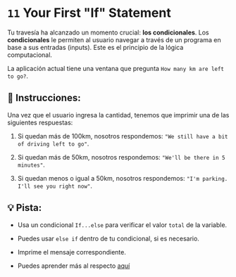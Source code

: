 # `11` Your First "If" Statement

Tu travesía ha alcanzado un momento crucial: **los condicionales**.  Los **condicionales** le permiten al usuario navegar a través de un programa en base a sus entradas (inputs). Este es el principio de la lógica computacional.

La aplicación actual tiene una ventana que pregunta `How many km are left to go?`. 

## 📝 Instrucciones:

Una vez que el usuario ingresa la cantidad, tenemos que imprimir una de las siguientes respuestas:

1. Si quedan más de 100km, nosotros respondemos: `"We still have a bit of driving left to go"`.

2. Si quedan más de 50km, nosotros respondemos: `"We'll be there in 5 minutes"`.

3. Si quedan menos o igual a 50km, nosotros respondemos: `"I'm parking. I'll see you right now"`.

## 💡 Pista:

+ Usa un condicional `If...else` para verificar el valor `total` de la variable.

+ Puedes usar `else if` dentro de tu condicional, si es necesario.

+ Imprime el mensaje correspondiente. 

+ Puedes aprender más al respecto [aquí](https://developer.mozilla.org/en-US/docs/Web/JavaScript/Reference/Statements/if...else)
